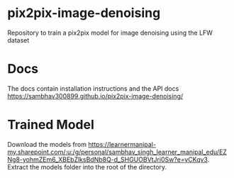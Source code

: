 # pix2pix-image-denoising
Repository to train a pix2pix model for image denoising using the LFW dataset

# Docs
The docs contain installation instructions and the API docs
https://sambhav300899.github.io/pix2pix-image-denoising/

# Trained Model
Download the models from https://learnermanipal-my.sharepoint.com/:u:/g/personal/sambhav_singh_learner_manipal_edu/EZNg8-yohmZEm6_XBEbZlksBdNb8Q-d_SHGUOBVtJri0Sw?e=yCKqv3.
Extract the models folder into the root of the directory.
<!-- # download models folder
Plese run this from the root of the library
```bash
gdown https://drive.google.com/drive/folders/1rWc4rllVyoK3QCSHPtWC2oYuK5PhT77j?usp=sharing
```

# download mlflow folder and copy it to artifacts location
Plese run this from the root of the library
```bash
gdown https://drive.google.com/drive/folders/15rKlDkhdvjcAEyjUw5xB7IDN8Kfrea1D?usp=sharing
mv mlruns/ src/pix2pix/
``` -->
